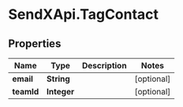 # SendXApi.TagContact

## Properties
Name | Type | Description | Notes
------------ | ------------- | ------------- | -------------
**email** | **String** |  | [optional] 
**teamId** | **Integer** |  | [optional] 


